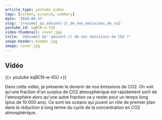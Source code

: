 ```yaml
---
article_type: youtube_video
tags: [carbon, science, summary]
date: '2020-06-17'
slug: '[resume]_qu_advient-il_de_nos_emissions_de_co2'
youtube_id: kqBCN-w-lGU
video-thumbnail: cover.jpg
title: '[Résumé] Qu''advient-il de nos émissions de CO2 ?'
image-header: header.jpg
image: cover.jpg
---
```


## Vidéo

{{< youtube kqBCN-w-lGU >}}

Dans cette vidéo, je présente le devenir de nos émissions de CO2. On voit qu'une fraction d'un surplus de CO2 atmosphérique est rapidement sorti de l'atmosphère alors qu'une autre fraction va y rester pour un temps long (plus de 10 000 ans). Ce sont les océans qui jouent un rôle de premier plan dans la réduction à long terme du cycle de la concentration en CO2 atmosphérique.